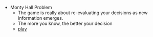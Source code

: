 * Monty Hall Problem
  * The game is really about re-evaluating your decisions as new information emerges.
  * The more you know, the better your decision
  * [play](https://betterexplained.com/articles/understanding-the-monty-hall-problem/)